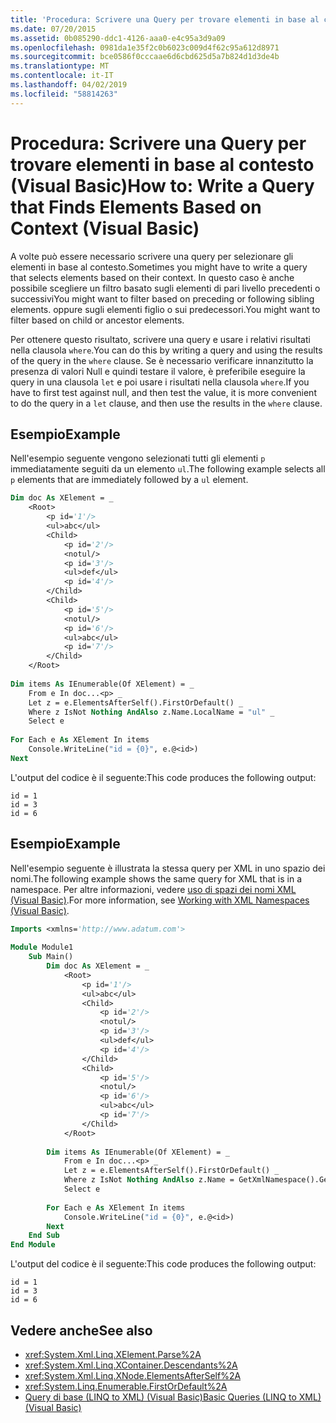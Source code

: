 ```yaml
---
title: 'Procedura: Scrivere una Query per trovare elementi in base al contesto (Visual Basic)'
ms.date: 07/20/2015
ms.assetid: 0b085290-ddc1-4126-aaa0-e4c95a3d9a09
ms.openlocfilehash: 0981da1e35f2c0b6023c009d4f62c95a612d8971
ms.sourcegitcommit: bce0586f0cccaae6d6cbd625d5a7b824d1d3de4b
ms.translationtype: MT
ms.contentlocale: it-IT
ms.lasthandoff: 04/02/2019
ms.locfileid: "58814263"
---
```

# <a name="how-to-write-a-query-that-finds-elements-based-on-context-visual-basic"></a><span data-ttu-id="45592-102">Procedura: Scrivere una Query per trovare elementi in base al contesto (Visual Basic)</span><span class="sxs-lookup"><span data-stu-id="45592-102">How to: Write a Query that Finds Elements Based on Context (Visual Basic)</span></span>
<span data-ttu-id="45592-103">A volte può essere necessario scrivere una query per selezionare gli elementi in base al contesto.</span><span class="sxs-lookup"><span data-stu-id="45592-103">Sometimes you might have to write a query that selects elements based on their context.</span></span> <span data-ttu-id="45592-104">In questo caso è anche possibile scegliere un filtro basato sugli elementi di pari livello precedenti o successivi</span><span class="sxs-lookup"><span data-stu-id="45592-104">You might want to filter based on preceding or following sibling elements.</span></span> <span data-ttu-id="45592-105">oppure sugli elementi figlio o sui predecessori.</span><span class="sxs-lookup"><span data-stu-id="45592-105">You might want to filter based on child or ancestor elements.</span></span>  
  
 <span data-ttu-id="45592-106">Per ottenere questo risultato, scrivere una query e usare i relativi risultati nella clausola `where`.</span><span class="sxs-lookup"><span data-stu-id="45592-106">You can do this by writing a query and using the results of the query in the `where` clause.</span></span> <span data-ttu-id="45592-107">Se è necessario verificare innanzitutto la presenza di valori Null e quindi testare il valore, è preferibile eseguire la query in una clausola `let` e poi usare i risultati nella clausola `where`.</span><span class="sxs-lookup"><span data-stu-id="45592-107">If you have to first test against null, and then test the value, it is more convenient to do the query in a `let` clause, and then use the results in the `where` clause.</span></span>  
  
## <a name="example"></a><span data-ttu-id="45592-108">Esempio</span><span class="sxs-lookup"><span data-stu-id="45592-108">Example</span></span>  
 <span data-ttu-id="45592-109">Nell'esempio seguente vengono selezionati tutti gli elementi `p` immediatamente seguiti da un elemento `ul`.</span><span class="sxs-lookup"><span data-stu-id="45592-109">The following example selects all `p` elements that are immediately followed by a `ul` element.</span></span>  
  
```vb  
Dim doc As XElement = _  
    <Root>  
        <p id='1'/>  
        <ul>abc</ul>  
        <Child>  
            <p id='2'/>  
            <notul/>  
            <p id='3'/>  
            <ul>def</ul>  
            <p id='4'/>  
        </Child>  
        <Child>  
            <p id='5'/>  
            <notul/>  
            <p id='6'/>  
            <ul>abc</ul>  
            <p id='7'/>  
        </Child>  
    </Root>  
  
Dim items As IEnumerable(Of XElement) = _  
    From e In doc...<p> _  
    Let z = e.ElementsAfterSelf().FirstOrDefault() _  
    Where z IsNot Nothing AndAlso z.Name.LocalName = "ul" _  
    Select e  
  
For Each e As XElement In items  
    Console.WriteLine("id = {0}", e.@<id>)  
Next  
```  
  
 <span data-ttu-id="45592-110">L'output del codice è il seguente:</span><span class="sxs-lookup"><span data-stu-id="45592-110">This code produces the following output:</span></span>  
  
```  
id = 1  
id = 3  
id = 6  
```  
  
## <a name="example"></a><span data-ttu-id="45592-111">Esempio</span><span class="sxs-lookup"><span data-stu-id="45592-111">Example</span></span>  
 <span data-ttu-id="45592-112">Nell'esempio seguente è illustrata la stessa query per XML in uno spazio dei nomi.</span><span class="sxs-lookup"><span data-stu-id="45592-112">The following example shows the same query for XML that is in a namespace.</span></span> <span data-ttu-id="45592-113">Per altre informazioni, vedere [uso di spazi dei nomi XML (Visual Basic)](../../../../visual-basic/programming-guide/concepts/linq/working-with-xml-namespaces.md).</span><span class="sxs-lookup"><span data-stu-id="45592-113">For more information, see [Working with XML Namespaces (Visual Basic)](../../../../visual-basic/programming-guide/concepts/linq/working-with-xml-namespaces.md).</span></span>  
  
```vb  
Imports <xmlns='http://www.adatum.com'>  
  
Module Module1  
    Sub Main()  
        Dim doc As XElement = _  
            <Root>  
                <p id='1'/>  
                <ul>abc</ul>  
                <Child>  
                    <p id='2'/>  
                    <notul/>  
                    <p id='3'/>  
                    <ul>def</ul>  
                    <p id='4'/>  
                </Child>  
                <Child>  
                    <p id='5'/>  
                    <notul/>  
                    <p id='6'/>  
                    <ul>abc</ul>  
                    <p id='7'/>  
                </Child>  
            </Root>  
  
        Dim items As IEnumerable(Of XElement) = _  
            From e In doc...<p> _  
            Let z = e.ElementsAfterSelf().FirstOrDefault() _  
            Where z IsNot Nothing AndAlso z.Name = GetXmlNamespace().GetName("ul") _  
            Select e  
  
        For Each e As XElement In items  
            Console.WriteLine("id = {0}", e.@<id>)  
        Next  
    End Sub  
End Module  
```  
  
 <span data-ttu-id="45592-114">L'output del codice è il seguente:</span><span class="sxs-lookup"><span data-stu-id="45592-114">This code produces the following output:</span></span>  
  
```  
id = 1  
id = 3  
id = 6  
```  
  
## <a name="see-also"></a><span data-ttu-id="45592-115">Vedere anche</span><span class="sxs-lookup"><span data-stu-id="45592-115">See also</span></span>

- <xref:System.Xml.Linq.XElement.Parse%2A>
- <xref:System.Xml.Linq.XContainer.Descendants%2A>
- <xref:System.Xml.Linq.XNode.ElementsAfterSelf%2A>
- <xref:System.Linq.Enumerable.FirstOrDefault%2A>
- [<span data-ttu-id="45592-116">Query di base (LINQ to XML) (Visual Basic)</span><span class="sxs-lookup"><span data-stu-id="45592-116">Basic Queries (LINQ to XML) (Visual Basic)</span></span>](../../../../visual-basic/programming-guide/concepts/linq/basic-queries-linq-to-xml.md)
